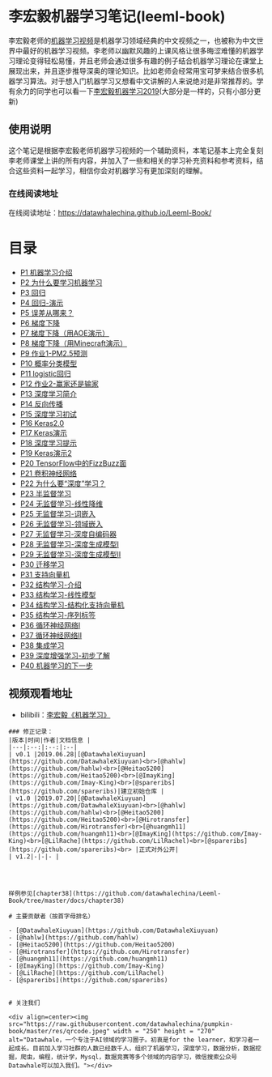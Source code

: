 # 李宏毅机器学习笔记(leeml-book)
李宏毅老师的[机器学习视频](http://speech.ee.ntu.edu.tw/~tlkagk/courses_ML17.html)是机器学习领域经典的中文视频之一，也被称为中文世界中最好的机器学习视频。李老师以幽默风趣的上课风格让很多晦涩难懂的机器学习理论变得轻松易懂，并且老师会通过很多有趣的例子结合机器学习理论在课堂上展现出来，并且逐步推导深奥的理论知识。比如老师会经常用宝可梦来结合很多机器学习算法。对于想入门机器学习又想看中文讲解的人来说绝对是非常推荐的。学有余力的同学也可以看一下[李宏毅机器学习2019](http://speech.ee.ntu.edu.tw/~tlkagk/courses_ML19.html)(大部分是一样的，只有小部分更新)


## 使用说明
这个笔记是根据李宏毅老师机器学习视频的一个辅助资料，本笔记基本上完全复刻李老师课堂上讲的所有内容，并加入了一些和相关的学习补充资料和参考资料，结合这些资料一起学习，相信你会对机器学习有更加深刻的理解。

### 在线阅读地址
在线阅读地址：https://datawhalechina.github.io/Leeml-Book/

# 目录
- [P1 机器学习介绍](https://datawhalechina.github.io/Leeml-Book/#/chapter1/chapter1)
- [P2 为什么要学习机器学习](https://datawhalechina.github.io/Leeml-Book/#/chapter2/chapter2)
- [P3 回归](https://datawhalechina.github.io/Leeml-Book/#/chapter3/chapter3)
- [P4 回归-演示](https://datawhalechina.github.io/Leeml-Book/#/chapter4/chapter4)
- [P5 误差从哪来？](https://datawhalechina.github.io/Leeml-Book/#/chapter5/chapter5)
- [P6 梯度下降](https://datawhalechina.github.io/Leeml-Book/#/chapter6/chapter6)
- [P7 梯度下降（用AOE演示）](https://datawhalechina.github.io/Leeml-Book/#/chapter7/chapter7)
- [P8 梯度下降（用Minecraft演示）](https://datawhalechina.github.io/Leeml-Book/#/chapter8/chapter8)
- [P9 作业1-PM2.5预测](https://datawhalechina.github.io/Leeml-Book/#/chapter9/chapter9)
- [P10 概率分类模型](https://datawhalechina.github.io/Leeml-Book/#/chapter10/chapter10)
- [P11 logistic回归](https://datawhalechina.github.io/Leeml-Book/#/chapter11/chapter11)
- [P12 作业2-赢家还是输家](https://datawhalechina.github.io/Leeml-Book/#/chapter12/chapter12)
- [P13 深度学习简介](https://datawhalechina.github.io/Leeml-Book/#/chapter13/chapter13)
- [P14 反向传播](https://datawhalechina.github.io/Leeml-Book/#/chapter14/chapter14)
- [P15 深度学习初试](https://datawhalechina.github.io/Leeml-Book/#/chapter15/chapter15)
- [P16 Keras2.0](https://datawhalechina.github.io/Leeml-Book/#/chapter16/chapter16)
- [P17 Keras演示](https://datawhalechina.github.io/Leeml-Book/#/chapter17/chapter17)
- [P18 深度学习提示](https://datawhalechina.github.io/Leeml-Book/#/chapter18/chapter18)
- [P19 Keras演示2](https://datawhalechina.github.io/Leeml-Book/#/chapter19/chapter19)
- [P20 TensorFlow中的FizzBuzz面](https://datawhalechina.github.io/Leeml-Book/#/chapter20/chapter20)
- [P21 卷积神经网络](https://datawhalechina.github.io/Leeml-Book/#/chapter21/chapter21)
- [P22 为什么要“深度”学习？](https://datawhalechina.github.io/Leeml-Book/#/chapter22/chapter22)
- [P23 半监督学习](https://datawhalechina.github.io/Leeml-Book/#/chapter23/chapter23)
- [P24 无监督学习-线性降维](https://datawhalechina.github.io/Leeml-Book/#/chapter24/chapter24)
- [P25 无监督学习-词嵌入](https://datawhalechina.github.io/Leeml-Book/#/chapter25/chapter25)
- [P26 无监督学习-领域嵌入](https://datawhalechina.github.io/Leeml-Book/#/chapter26/chapter26)
- [P27 无监督学习-深度自编码器](https://datawhalechina.github.io/Leeml-Book/#/chapter27/chapter27)
- [P28 无监督学习-深度生成模型I](https://datawhalechina.github.io/Leeml-Book/#/chapter28/chapter28)
- [P29 无监督学习-深度生成模型II](https://datawhalechina.github.io/Leeml-Book/#/chapter29/chapter29)
- [P30 迁移学习](https://datawhalechina.github.io/Leeml-Book/#/chapter30/chapter30)
- [P31 支持向量机](https://datawhalechina.github.io/Leeml-Book/#/chapter31/chapter31)
- [P32 结构学习-介绍](https://datawhalechina.github.io/Leeml-Book/#/chapter32/chapter32)
- [P33 结构学习-线性模型](https://datawhalechina.github.io/Leeml-Book/#/chapter33/chapter33)
- [P34 结构学习-结构化支持向量机](https://datawhalechina.github.io/Leeml-Book/#/chapter34/chapter34)
- [P35 结构学习-序列标签](https://datawhalechina.github.io/Leeml-Book/#/chapter35/chapter35)
- [P36 循环神经网络I](https://datawhalechina.github.io/Leeml-Book/#/chapter36/chapter36)
- [P37 循环神经网络II](https://datawhalechina.github.io/Leeml-Book/#/chapter37/chapter37)
- [P38 集成学习](https://datawhalechina.github.io/Leeml-Book/#/chapter38/chapter38)
- [P39 深度增强学习-初步了解](https://datawhalechina.github.io/Leeml-Book/#/chapter39/chapter39)
- [P40 机器学习的下一步](https://datawhalechina.github.io/Leeml-Book/#/chapter40/chapter40)


## 视频观看地址
- bilibili：[李宏毅《机器学习》](https://www.bilibili.com/video/av59538266)

```
### 修正记录：
|版本|时间|作者|文档信息 |
|---|:--:|:--:|:--|
| v0.1 |2019.06.28|[@DatawhaleXiuyuan](https://github.com/DatawhaleXiuyuan)<br>[@hahlw](https://github.com/hahlw)<br>[@Heitao5200](https://github.com/Heitao5200)<br>[@ImayKing](https://github.com/Imay-King)<br>[@spareribs](https://github.com/spareribs)|建立初始仓库 |
| v1.0 |2019.07.20|[@DatawhaleXiuyuan](https://github.com/DatawhaleXiuyuan)<br>[@hahlw](https://github.com/hahlw)<br>[@Heitao5200](https://github.com/Heitao5200)<br>[@Hirotransfer](https://github.com/Hirotransfer)<br>[@huangmh11](https://github.com/huangmh11)<br>[@ImayKing](https://github.com/Imay-King)<br>[@LilRache](https://github.com/LilRachel)<br>[@spareribs](https://github.com/spareribs)<br> |正式对外公开|
| v1.2|-|-|- |




样例参见[chapter38](https://github.com/datawhalechina/Leeml-Book/tree/master/docs/chapter38)

# 主要贡献者（按首字母排名）

- [@DatawhaleXiuyuan](https://github.com/DatawhaleXiuyuan)
- [@hahlw](https://github.com/hahlw)
- [@Heitao5200](https://github.com/Heitao5200)
- [@Hirotransfer](https://github.com/Hirotransfer)
- [@huangmh11](https://github.com/huangmh11)
- [@ImayKing](https://github.com/Imay-King)
- [@LilRache](https://github.com/LilRachel)
- [@spareribs](https://github.com/spareribs)


# 关注我们

<div align=center><img src="https://raw.githubusercontent.com/datawhalechina/pumpkin-book/master/res/qrcode.jpeg" width = "250" height = "270" alt="Datawhale，一个专注于AI领域的学习圈子。初衷是for the learner，和学习者一起成长。目前加入学习社群的人数已经数千人，组织了机器学习，深度学习，数据分析，数据挖掘，爬虫，编程，统计学，Mysql，数据竞赛等多个领域的内容学习，微信搜索公众号Datawhale可以加入我们。"></div>



```
